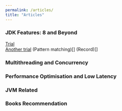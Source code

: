```yaml
---
permalink: /articles/
title: "Articles"
---
```

### JDK Features: 8 and Beyond
[Trial](/blog/Trial-Post)  
[Another trial](/blog/Another-Trial)
(Pattern matching)[]
(Record)[]

### Multithreading and Concurrency 

### Performance Optimisation and Low Latency

### JVM Related

### Books Recommendation
